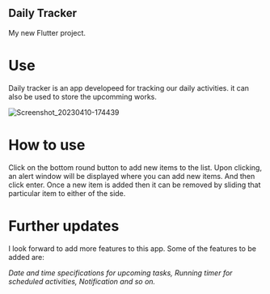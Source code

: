 ## Daily Tracker

My new Flutter project.

# Use

Daily tracker is an app developeed for tracking our daily activities. it can also be used to store the upcomming works.

![Screenshot_20230410-174439](https://user-images.githubusercontent.com/83030919/230914321-e00ba623-4bee-4820-afc2-86349116bf3f.jpg)

# How to use

Click on the bottom round button to add new items to the list. Upon clicking, an alert window will be displayed where you can add new items. And then click enter.
Once a new item is added then it can be removed by sliding that particular item to either of the side.

# Further updates

I look forward to add more features to this app. 
Some of the features to be added are:
  
   _Date and time specifications for upcoming tasks,_
   _Running timer for scheduled activities,_
   _Notification and so on._
